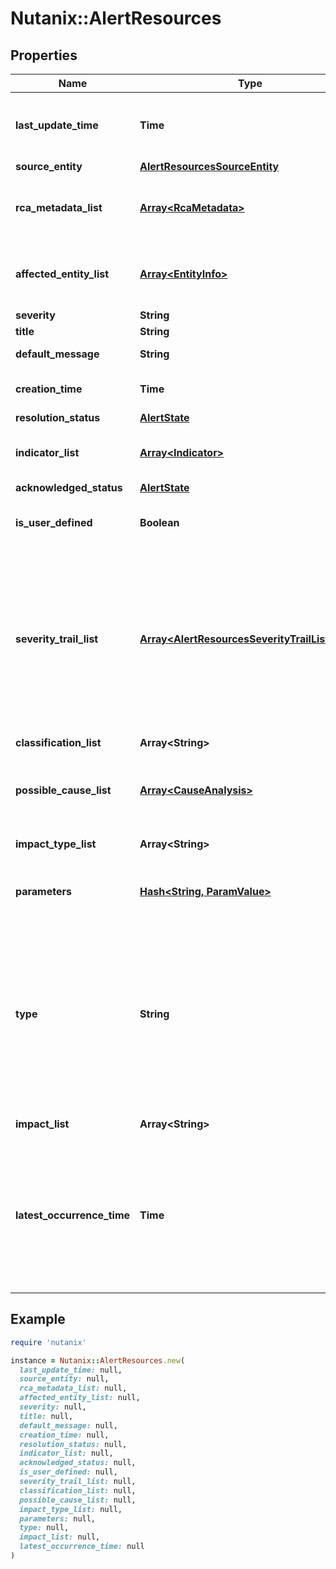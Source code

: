# Nutanix::AlertResources

## Properties

| Name | Type | Description | Notes |
| ---- | ---- | ----------- | ----- |
| **last_update_time** | **Time** | The last time this alert was updated.  System sets this. | [optional] |
| **source_entity** | [**AlertResourcesSourceEntity**](AlertResourcesSourceEntity.md) |  | [optional] |
| **rca_metadata_list** | [**Array&lt;RcaMetadata&gt;**](RcaMetadata.md) | List of cause and resolution object from alert RCA metadata. | [optional] |
| **affected_entity_list** | [**Array&lt;EntityInfo&gt;**](EntityInfo.md) | A list of entities causing and/or related to this alert.  | [optional] |
| **severity** | **String** | Alert severity |  |
| **title** | **String** | Alert title |  |
| **default_message** | **String** | Alert message. | [optional] |
| **creation_time** | **Time** | The time that this alert was created. | [optional] |
| **resolution_status** | [**AlertState**](AlertState.md) |  | [optional] |
| **indicator_list** | [**Array&lt;Indicator&gt;**](Indicator.md) | The symptoms that caused this alert | [optional] |
| **acknowledged_status** | [**AlertState**](AlertState.md) |  | [optional] |
| **is_user_defined** | **Boolean** | The alert is raised by user defined policy or not. | [optional] |
| **severity_trail_list** | [**Array&lt;AlertResourcesSeverityTrailListInner&gt;**](AlertResourcesSeverityTrailListInner.md) | The field has a list of information alert severity change history. If the alert is duplicated without severity change, then, that instance will not be saved here.  | [optional] |
| **classification_list** | **Array&lt;String&gt;** | Component classification | [optional] |
| **possible_cause_list** | [**Array&lt;CauseAnalysis&gt;**](CauseAnalysis.md) | An ordered list of the possible causes and resolutions for the alert.  | [optional] |
| **impact_type_list** | **Array&lt;String&gt;** | The area this alert could impact.  | [optional] |
| **parameters** | [**Hash&lt;String, ParamValue&gt;**](ParamValue.md) | Alert notification type specific parameters. | [optional] |
| **type** | **String** | A preconfigured, or dynamically created alert type or alert type UUID. For example, A1128 for the storage pool space usage exceeded alerts, or, a real UUID for user defined alert policy.  |  |
| **impact_list** | **Array&lt;String&gt;** | The impact of the alert. | [optional][readonly] |
| **latest_occurrence_time** | **Time** | Alert instances could be dedupped by the system.  However, the last time this similar alert was received is still be updated in this field.  | [optional] |

## Example

```ruby
require 'nutanix'

instance = Nutanix::AlertResources.new(
  last_update_time: null,
  source_entity: null,
  rca_metadata_list: null,
  affected_entity_list: null,
  severity: null,
  title: null,
  default_message: null,
  creation_time: null,
  resolution_status: null,
  indicator_list: null,
  acknowledged_status: null,
  is_user_defined: null,
  severity_trail_list: null,
  classification_list: null,
  possible_cause_list: null,
  impact_type_list: null,
  parameters: null,
  type: null,
  impact_list: null,
  latest_occurrence_time: null
)
```


